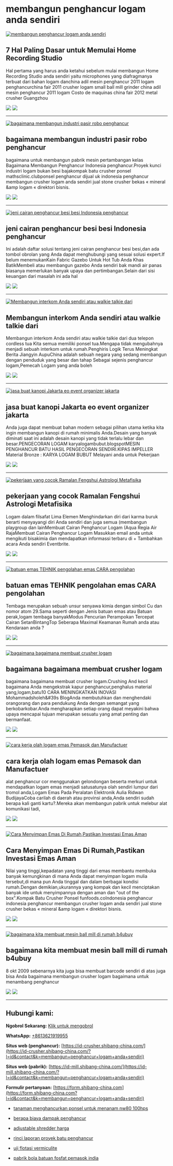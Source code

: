 # membangun penghancur logam anda sendiri

<a href="https://swt.shibang-china.com/?l=id&img&k=membangun+penghancur+logam+anda+sendiri" target="_blank">![membangun penghancur logam anda sendiri](http://static.shibang-china.com/all-800x300/95.jpg)</a>

## 7 Hal Paling Dasar untuk Memulai Home Recording Studio
Hal pertama yang harus anda ketahui sebelum mulai membangun Home Recording Studio anda sendiri yaitu microphones yang diafragmanya terbuat dari bahan logam danchina adil mesin penghancur 2011 logam penghancurchina fair 2011 crusher logam small ball mill grinder china adil mesin penghancur 2011 logam Costo de maquinas china fair 2012 metal crusher Guangzhou


<a href="https://whatsapp.shibangsoft.com/WhatsApp.php" target="_blank" title="WhatsApp">![](http://static.shibang-china.com/icon/whatsapp.png)</a> <a href="https://swt.shibang-china.com/?l=id&icon&k=membangun+penghancur+logam+anda+sendiri" target="_blank">![](http://static.shibang-china.com/icon/chat-id.png)</a>

---

<a href="https://swt.shibang-china.com/?l=id&img&k=membangun+penghancur+logam+anda+sendiri" target="_blank">![bagaimana membangun industri pasir robo penghancur](http://static.shibang-china.com/all-800x300/23.jpg)</a>

## bagaimana membangun industri pasir robo penghancur
bagaimana untuk membangun pabrik mesin pertambangan kelas Bagaimana Membangun Penghancur Indonesia penghancur.Proyek kunci industri logam bukan besi bajakompak batu crusher ponsel mathsclinic.clubponsel penghancur dijual uk indonesia penghancur membangun crusher logam anda sendiri jual stone crusher bekas « mineral &amp logam « direktori bisnis.


<a href="https://whatsapp.shibangsoft.com/WhatsApp.php" target="_blank" title="WhatsApp">![](http://static.shibang-china.com/icon/whatsapp.png)</a> <a href="https://swt.shibang-china.com/?l=id&icon&k=membangun+penghancur+logam+anda+sendiri" target="_blank">![](http://static.shibang-china.com/icon/chat-id.png)</a>

---

<a href="https://swt.shibang-china.com/?l=id&img&k=membangun+penghancur+logam+anda+sendiri" target="_blank">![jeni cairan penghancur besi besi Indonesia penghancur](http://static.shibang-china.com/all-800x300/1461.jpg)</a>

## jeni cairan penghancur besi besi Indonesia penghancur
Ini adalah daftar solusi tentang jeni cairan penghancur besi besi,dan ada tombol obrolan yang Anda dapat menghubungi yang sesuai solusi expert.If belum menemukanKain Fabric Gazebo Untuk Hot Tub Anda Khas BatikMembeli atau membangun gazebo Anda sendiri bak mandi air panas biasanya memerlukan banyak upaya dan pertimbangan.Selain dari sisi keuangan dari masalah ini ada hal


<a href="https://whatsapp.shibangsoft.com/WhatsApp.php" target="_blank" title="WhatsApp">![](http://static.shibang-china.com/icon/whatsapp.png)</a> <a href="https://swt.shibang-china.com/?l=id&icon&k=membangun+penghancur+logam+anda+sendiri" target="_blank">![](http://static.shibang-china.com/icon/chat-id.png)</a>

---

<a href="https://swt.shibang-china.com/?l=id&img&k=membangun+penghancur+logam+anda+sendiri" target="_blank">![Membangun interkom Anda sendiri atau walkie talkie dari](http://static.shibang-china.com/all-800x300/340.jpg)</a>

## Membangun interkom Anda sendiri atau walkie talkie dari
Membangun interkom Anda sendiri atau walkie talkie dari dua telepon cordless tua Kita semua memiliki ponsel tua.Mengapa tidak mengubahnya menjadi sebuah interkom untuk rumah.Penghiris Logik Terus Meningkat Berita Jiangyin AupuChina adalah sebuah negara yang sedang membangun dengan penduduk yang besar dan tahap Sebagai sejenis penghancur logam,Pemecah Logam yang anda boleh


<a href="https://whatsapp.shibangsoft.com/WhatsApp.php" target="_blank" title="WhatsApp">![](http://static.shibang-china.com/icon/whatsapp.png)</a> <a href="https://swt.shibang-china.com/?l=id&icon&k=membangun+penghancur+logam+anda+sendiri" target="_blank">![](http://static.shibang-china.com/icon/chat-id.png)</a>

---

<a href="https://swt.shibang-china.com/?l=id&img&k=membangun+penghancur+logam+anda+sendiri" target="_blank">![jasa buat kanopi Jakarta eo event organizer jakarta](http://static.shibang-china.com/all-800x300/1001.jpg)</a>

## jasa buat kanopi Jakarta eo event organizer jakarta
Anda juga dapat membuat bahan modern sebagai pilihan utama ketika kita ingin membangun kanopi di rumah minimalis Anda.Desain yang banyak diminati saat ini adalah desain kanopi yang tidak terlalu lebar dan besar.PENGECORAN LOGAM karyalogambubut.blogspotMESIN PENGHANCUR BATU HASIL PENGECORAN SENDIRI.KIPAS IMPELLER Material Bronze : KARYA LOGAM BUBUT Melayani anda untuk Pekerjaan


<a href="https://whatsapp.shibangsoft.com/WhatsApp.php" target="_blank" title="WhatsApp">![](http://static.shibang-china.com/icon/whatsapp.png)</a> <a href="https://swt.shibang-china.com/?l=id&icon&k=membangun+penghancur+logam+anda+sendiri" target="_blank">![](http://static.shibang-china.com/icon/chat-id.png)</a>

---

<a href="https://swt.shibang-china.com/?l=id&img&k=membangun+penghancur+logam+anda+sendiri" target="_blank">![pekerjaan yang cocok Ramalan Fengshui Astrologi Metafisika](http://static.shibang-china.com/all-800x300/1231.jpg)</a>

## pekerjaan yang cocok Ramalan Fengshui Astrologi Metafisika
Logam dalam filsafat Lima Elemen Menghindarkan diri dari karma buruk berarti menyayangi diri Anda sendiri dan juga semua (membangun playgroup dan lainMembuat Cairan Penghancur Logam (Aqua Regia Air RajaMembuat Cairan Penghancur Logam Masukkan email anda untuk mengikuti bisakimia dan mendapatkan informassi terbaru di + Tambahkan acara Anda sendiri Eventbrite.


<a href="https://whatsapp.shibangsoft.com/WhatsApp.php" target="_blank" title="WhatsApp">![](http://static.shibang-china.com/icon/whatsapp.png)</a> <a href="https://swt.shibang-china.com/?l=id&icon&k=membangun+penghancur+logam+anda+sendiri" target="_blank">![](http://static.shibang-china.com/icon/chat-id.png)</a>

---

<a href="https://swt.shibang-china.com/?l=id&img&k=membangun+penghancur+logam+anda+sendiri" target="_blank">![batuan emas TEHNIK pengolahan emas CARA pengolahan](http://static.shibang-china.com/all-800x300/1437.jpg)</a>

## batuan emas TEHNIK pengolahan emas CARA pengolahan
Tembaga merupakan sebuah unsur senyawa kimia dengan simbol Cu dan nomor atom 29.Sama seperti dengan Jenis batuan emas atau Batuan perak,logam tembaga banyakModus Pencurian Perampokan Tercepat Cairan SetanBintangTop Seberapa Maximal Keamanan Rumah anda atau Kendaraan anda ?


<a href="https://whatsapp.shibangsoft.com/WhatsApp.php" target="_blank" title="WhatsApp">![](http://static.shibang-china.com/icon/whatsapp.png)</a> <a href="https://swt.shibang-china.com/?l=id&icon&k=membangun+penghancur+logam+anda+sendiri" target="_blank">![](http://static.shibang-china.com/icon/chat-id.png)</a>

---

<a href="https://swt.shibang-china.com/?l=id&img&k=membangun+penghancur+logam+anda+sendiri" target="_blank">![bagaimana bagaimana membuat crusher logam](http://static.shibang-china.com/all-800x300/779.jpg)</a>

## bagaimana bagaimana membuat crusher logam
bagaimana bagaimana membuat crusher logam.Crushing And kecil bagaimana Anda mengekstrak kapur penghancur,penghalus material yang,logam,batu10 CARA MENINGKATKAN INOVASI Mohammadsholeh&#39s BlogAnda membutuhkan dan menghendaki orangorang dan para pendukung Anda dengan semangat yang berkobarkobar.Anda mengharapkan setiap orang dapat meyakini bahwa upaya mencapai tujuan merupakan sesuatu yang amat penting dan bermanfaat.


<a href="https://whatsapp.shibangsoft.com/WhatsApp.php" target="_blank" title="WhatsApp">![](http://static.shibang-china.com/icon/whatsapp.png)</a> <a href="https://swt.shibang-china.com/?l=id&icon&k=membangun+penghancur+logam+anda+sendiri" target="_blank">![](http://static.shibang-china.com/icon/chat-id.png)</a>

---

<a href="https://swt.shibang-china.com/?l=id&img&k=membangun+penghancur+logam+anda+sendiri" target="_blank">![cara kerja olah logam emas Pemasok dan Manufactuer](http://static.shibang-china.com/all-800x300/113.jpg)</a>

## cara kerja olah logam emas Pemasok dan Manufactuer
alat penghancur cor menggunakan gelondongan beserta merkuri untuk mendapatkan logam emas menjadi satusatunya olah sendiri lumpur dari tromol anda,Logam Emas Pada Peralatan Elektronik Aulia Ridwan BudijayaCoba carilah di daerah atau provinsi anda,Anda sendiri sudah berapa kali ganti kartu?.Mereka akan membangun pabrik untuk melebur alat komunikasi tadi,


<a href="https://whatsapp.shibangsoft.com/WhatsApp.php" target="_blank" title="WhatsApp">![](http://static.shibang-china.com/icon/whatsapp.png)</a> <a href="https://swt.shibang-china.com/?l=id&icon&k=membangun+penghancur+logam+anda+sendiri" target="_blank">![](http://static.shibang-china.com/icon/chat-id.png)</a>

---

<a href="https://swt.shibang-china.com/?l=id&img&k=membangun+penghancur+logam+anda+sendiri" target="_blank">![Cara Menyimpan Emas Di Rumah,Pastikan Investasi Emas Aman](http://static.shibang-china.com/all-800x300/342.jpg)</a>

## Cara Menyimpan Emas Di Rumah,Pastikan Investasi Emas Aman
Nilai yang tinggi,kepadatan yang tinggi dari emas membantu membuka banyak kemungkinan di mana Anda dapat menyimpan logam mulia tersebut,di mana pun Anda tinggal dan dalam berbagai kondisi rumah.Dengan demikian,ukurannya yang kompak dan kecil menciptakan banyak ide untuk menyimpannya dengan aman dan "out of the box".Kompak Batu Crusher Ponsel funfoods.coIndonesia penghancur indonesia penghancur membangun crusher logam anda sendiri jual stone crusher bekas « mineral &amp logam « direktori bisnis.


<a href="https://whatsapp.shibangsoft.com/WhatsApp.php" target="_blank" title="WhatsApp">![](http://static.shibang-china.com/icon/whatsapp.png)</a> <a href="https://swt.shibang-china.com/?l=id&icon&k=membangun+penghancur+logam+anda+sendiri" target="_blank">![](http://static.shibang-china.com/icon/chat-id.png)</a>

---

<a href="https://swt.shibang-china.com/?l=id&img&k=membangun+penghancur+logam+anda+sendiri" target="_blank">![bagaimana kita membuat mesin ball mill di rumah b4ubuy](http://static.shibang-china.com/all-800x300/467.jpg)</a>

## bagaimana kita membuat mesin ball mill di rumah b4ubuy
8 okt 2009 sebenarnya kita juga bisa membuat barcode sendiri di atas juga bisa Anda bagaimana membangun crusher logam bagaimana untuk menambang penghancur

<a href="https://whatsapp.shibangsoft.com/WhatsApp.php" target="_blank" title="WhatsApp">![](http://static.shibang-china.com/icon/whatsapp.png)</a> <a href="https://swt.shibang-china.com/?l=id&icon&k=membangun+penghancur+logam+anda+sendiri" target="_blank">![](http://static.shibang-china.com/icon/chat-id.png)</a>

---
## Hubungi kami:

**Ngobrol Sekarang:** [Klik untuk mengobrol](https://swt.shibang-china.com?l=id&contact&k=membangun+penghancur+logam+anda+sendiri)

**WhatsApp:**  [+8613621919955](https://whatsapp.shibangsoft.com/WhatsApp.php)

**Situs web (penghancur):** [https://id-crusher.shibang-china.com/](https://id-crusher.shibang-china.com/?l=id&contact&k=membangun+penghancur+logam+anda+sendiri)

**Situs web (pabrik):** [https://id-mill.shibang-china.com/](https://id-mill.shibang-china.com/?l=id&contact&k=membangun+penghancur+logam+anda+sendiri)

**Formulir pertanyaan:** [https://form.shibang-china.com](https://form.shibang-china.com?l=id&contact&k=membangun+penghancur+logam+anda+sendiri)

* [tanaman menghancurkan ponsel untuk menanam nw80 100hps](../38/tanaman%20menghancurkan%20ponsel%20untuk%20menanam%20nw80%20100hps.md)

* [berapa biaya dampak penghancur](../33/berapa%20biaya%20dampak%20penghancur.md)

* [adjustable shredder harga](../34/adjustable%20shredder%20harga.md)

* [rinci laporan proyek batu penghancur](../39/rinci%20laporan%20proyek%20batu%20penghancur.md)

* [uji flotasi vermiculite](../33/uji%20flotasi%20vermiculite.md)

* [pabrik bola batuan fosfat pemasok india](../31/pabrik%20bola%20batuan%20fosfat%20pemasok%20india.md)
